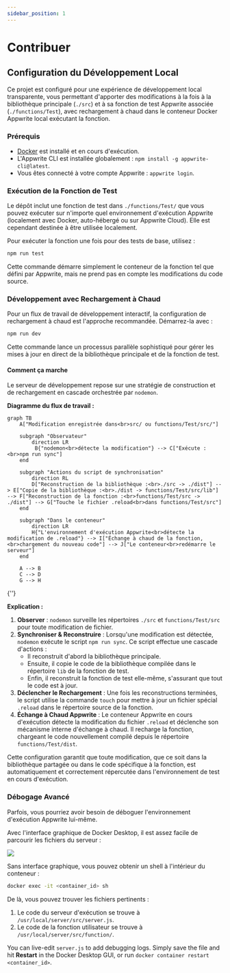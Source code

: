 ```yaml
---
sidebar_position: 1
---
```


# Contribuer

## Configuration du Développement Local

Ce projet est configuré pour une expérience de développement local transparente, vous permettant d'apporter des modifications à la fois à la bibliothèque principale (`./src`) et à sa fonction de test Appwrite associée (`./functions/Test`), avec rechargement à chaud dans le conteneur Docker Appwrite local exécutant la fonction.

### Prérequis

- [Docker](https://www.docker.com/) est installé et en cours d'exécution.
- L'Appwrite CLI est installée globalement : `npm install -g appwrite-cli@latest`.
- Vous êtes connecté à votre compte Appwrite : `appwrite login`.

### Exécution de la Fonction de Test

Le dépôt inclut une fonction de test dans `./functions/Test/` que vous pouvez exécuter sur n'importe quel environnement d'exécution Appwrite (localement avec Docker, auto-hébergé ou sur Appwrite Cloud). Elle est cependant destinée à être utilisée localement.

Pour exécuter la fonction une fois pour des tests de base, utilisez :

```sh
npm run test
```

Cette commande démarre simplement le conteneur de la fonction tel que défini par Appwrite, mais ne prend pas en compte les modifications du code source.

### Développement avec Rechargement à Chaud

Pour un flux de travail de développement interactif, la configuration de rechargement à chaud est l'approche recommandée. Démarrez-la avec :

```sh
npm run dev
```

Cette commande lance un processus parallèle sophistiqué pour gérer les mises à jour en direct de la bibliothèque principale et de la fonction de test.

#### Comment ça marche

Le serveur de développement repose sur une stratégie de construction et de rechargement en cascade orchestrée par `nodemon`.

**Diagramme du flux de travail :**

```mermaid
graph TB
    A["Modification enregistrée dans<br>src/ ou functions/Test/src/"]

    subgraph "Observateur"
        direction LR
         B{"nodemon<br>détecte la modification"} --> C["Exécute :<br>npm run sync"]
    end

    subgraph "Actions du script de synchronisation"
        direction RL
        D["Reconstruction de la bibliothèque :<br>./src -> ./dist"] --> E["Copie de la bibliothèque :<br>./dist -> functions/Test/src/lib"] --> F["Reconstruction de la fonction :<br>functions/Test/src -> ./dist"] --> G["Touche le fichier .reload<br>dans functions/Test/src"]
    end

    subgraph "Dans le conteneur"
        direction LR
        H{"L'environnement d'exécution Appwrite<br>détecte la modification de .reload"} --> I["Échange à chaud de la fonction,<br>chargement du nouveau code"] --> J["Le conteneur<br>redémarre le serveur"]
    end

    A --> B
    C --> D
    G --> H
```

{''}

**Explication :**

1.  **Observer** : `nodemon` surveille les répertoires `./src` et `functions/Test/src` pour toute modification de fichier.
2.  **Synchroniser & Reconstruire** : Lorsqu'une modification est détectée, `nodemon` exécute le script `npm run sync`. Ce script effectue une cascade d'actions :
    - Il reconstruit d'abord la bibliothèque principale.
    - Ensuite, il copie le code de la bibliothèque compilée dans le répertoire `lib` de la fonction de test.
    - Enfin, il reconstruit la fonction de test elle-même, s'assurant que tout le code est à jour.
3.  **Déclencher le Rechargement** : Une fois les reconstructions terminées, le script utilise la commande `touch` pour mettre à jour un fichier spécial `.reload` dans le répertoire source de la fonction.
4.  **Échange à Chaud Appwrite** : Le conteneur Appwrite en cours d'exécution détecte la modification du fichier `.reload` et déclenche son mécanisme interne d'échange à chaud. Il recharge la fonction, chargeant le code nouvellement compilé depuis le répertoire `functions/Test/dist`.

Cette configuration garantit que toute modification, que ce soit dans la bibliothèque partagée ou dans le code spécifique à la fonction, est automatiquement et correctement répercutée dans l'environnement de test en cours d'exécution.

### Débogage Avancé

Parfois, vous pourriez avoir besoin de déboguer l'environnement d'exécution Appwrite lui-même.

Avec l'interface graphique de Docker Desktop, il est assez facile de parcourir les fichiers du serveur :

![](/img/docker-gui-server.js.png)

Sans interface graphique, vous pouvez obtenir un shell à l'intérieur du conteneur :

```sh
docker exec -it <container_id> sh
```

De là, vous pouvez trouver les fichiers pertinents :

1. Le code du serveur d'exécution se trouve à `/usr/local/server/src/server.js`.
2. Le code de la fonction utilisateur se trouve à `/usr/local/server/src/function/`.

You can live-edit `server.js` to add debugging logs. Simply save the file and hit **Restart** in the Docker Desktop GUI, or run `docker container restart <container_id>`.
